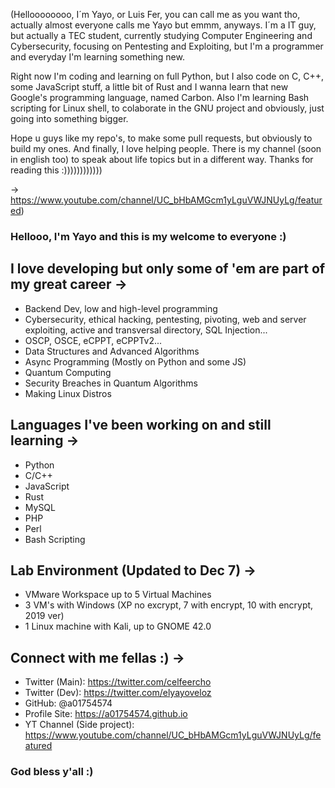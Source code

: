 (Helloooooooo, I´m Yayo, or Luis Fer, you can call me as you want tho, actually almost everyone calls me Yayo but emmm, anyways. I´m a IT guy, but actually a  TEC student, currently studying Computer Engineering and Cybersecurity, focusing on Pentesting and Exploiting, but I'm a programmer and everyday I'm learning something new. 

Right now I'm coding and learning on full Python, but I also code on C, C++, some JavaScript stuff, a little bit of Rust and I wanna learn that new Google's programming language, named Carbon. Also I'm learning Bash scripting for Linux shell, to colaborate in the GNU project and obviously, just going into something bigger. 

Hope u guys like my repo's, to make some pull requests, but obviously to build my ones. And finally, I love helping people. There is my channel (soon in english too) to speak about life topics but in a different way. Thanks for reading this :))))))))))))

-> https://www.youtube.com/channel/UC_bHbAMGcm1yLguVWJNUyLg/featured)

### Hellooo, I'm Yayo and this is my welcome to everyone :)

## I love developing but only some of 'em are part of my great career -> 
- Backend Dev, low and high-level programming
- Cybersecurity, ethical hacking, pentesting, pivoting, web and server exploiting, active and transversal directory, SQL Injection...
- OSCP, OSCE, eCPPT, eCPPTv2...
- Data Structures and Advanced Algorithms
- Async Programming (Mostly on Python and some JS)
- Quantum Computing
- Security Breaches in Quantum Algorithms
- Making Linux Distros

## Languages I've been working on and still learning ->
- Python
- C/C++
- JavaScript 
- Rust
- MySQL
- PHP
- Perl
- Bash Scripting

## Lab Environment (Updated to Dec 7) ->
- VMware Workspace up to 5 Virtual Machines
- 3 VM's with Windows (XP no excrypt, 7 with encrypt, 10 with encrypt, 2019 ver)
- 1 Linux machine with Kali, up to GNOME 42.0

## Connect with me fellas :) ->
- Twitter (Main): https://twitter.com/celfeercho
- Twitter (Dev): https://twitter.com/elyayoveloz
- GitHub: @a01754574
- Profile Site: https://a01754574.github.io
- YT Channel (Side project): https://www.youtube.com/channel/UC_bHbAMGcm1yLguVWJNUyLg/featured

### God bless y'all :)





